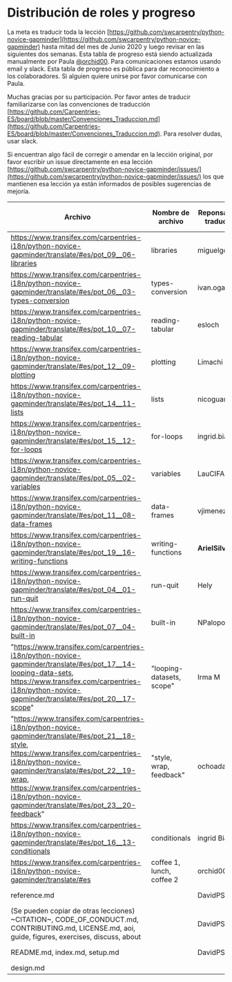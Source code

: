 # Distribución de roles y progreso 

La meta es traducir toda la lección [https://github.com/swcarpentry/python-novice-gapminder](https://github.com/swcarpentry/python-novice-gapminder) hasta mitad del mes de Junio 2020 y luego revisar en las siguientes dos semanas. 
Esta tabla de progreso está siendo actualizada manualmente por Paula [@orchid00](https://github.com/orchid00). Para comunicaciones
estamos usando email y slack. Esta tabla de progreso es pública para dar reconocimiento a los colaboradores. Si alguien quiere unirse por favor comunicarse con Paula. 

Muchas gracias por su participación. Por favor antes de traducir familiarizarse con las convenciones de traducción [https://github.com/Carpentries-ES/board/blob/master/Convenciones_Traduccion.md](https://github.com/Carpentries-ES/board/blob/master/Convenciones_Traduccion.md). Para resolver dudas, usar slack.

Si encuentran algo fácil de corregir o amendar en la lección original, por favor escribir un issue directamente en esa lección [https://github.com/swcarpentry/python-novice-gapminder/issues/](https://github.com/swcarpentry/python-novice-gapminder/issues/) los que mantienen esa lección ya están informados de posibles sugerencias de mejoría.

Archivo | Nombre de archivo | Reponsable de traducción | Fecha de inicio | Fecha de entrega | Responsable de revisión | Fecha de inicio | Fecha de entrega
--- | --- | --- | --- | --- | --- | --- | --- 
https://www.transifex.com/carpentries-i18n/python-novice-gapminder/translate/#es/pot_09__06-libraries|	libraries|	miguelgondu|	2020-05-26|2020-06-01| Irma Martinez | 2020-06-01| 2020-06-16|
https://www.transifex.com/carpentries-i18n/python-novice-gapminder/translate/#es/pot_06__03-types-conversion|	types-conversion	|ivan.ogasawara	| 2020-05-25| 2020-06-08| Hely| 2020-06-01|
https://www.transifex.com/carpentries-i18n/python-novice-gapminder/translate/#es/pot_10__07-reading-tabular	|reading-tabular|	esloch|	2020-05-26|2020-06-01| Ingrid |2020-06-01| 2020-06-17|
https://www.transifex.com/carpentries-i18n/python-novice-gapminder/translate/#es/pot_12__09-plotting|	plotting|	Limachi	|2020-05-26| 2020-06-02| Npalopoli | 2020-06-02| 
https://www.transifex.com/carpentries-i18n/python-novice-gapminder/translate/#es/pot_14__11-lists	|lists|	nicoguaro	|2020-05-25| 2020-06-03| LauCIFASIS | 2020-06-03|
https://www.transifex.com/carpentries-i18n/python-novice-gapminder/translate/#es/pot_15__12-for-loops	|for-loops|	ingrid.bianka|	2020-05-25|2020-06-01|miguelgondu |2020-06-01|
https://www.transifex.com/carpentries-i18n/python-novice-gapminder/translate/#es/pot_05__02-variables	|variables	|LauCIFASIS|	2020-05-25| 2020-06-04| ivan.ogasawara | 2020-06-08|
https://www.transifex.com/carpentries-i18n/python-novice-gapminder/translate/#es/pot_11__08-data-frames|	data-frames	|vjimenez9	|2020-05-25|2020-06-02| Limachi |2020-06-02|
https://www.transifex.com/carpentries-i18n/python-novice-gapminder/translate/#es/pot_19__16-writing-functions|	writing-functions|	**ArielSilvio**|	2020-05-26| **Pendiente**| |||
https://www.transifex.com/carpentries-i18n/python-novice-gapminder/translate/#es/pot_04__01-run-quit|	run-quit|	Hely|	2020-05-25|2020-06-01| nicoguaro| 2020-06-03| 2020-06-17|
https://www.transifex.com/carpentries-i18n/python-novice-gapminder/translate/#es/pot_07__04-built-in|	built-in|	NPalopoli|	2020-05-25| 2020-06-04| vjimenez9 | 2020-06-10 | 2020-06-16|
"https://www.transifex.com/carpentries-i18n/python-novice-gapminder/translate/#es/pot_17__14-looping-data-sets, https://www.transifex.com/carpentries-i18n/python-novice-gapminder/translate/#es/pot_20__17-scope"|	"looping-datasets, scope"|	Irma M|2020-05-26|2020-06-01| Sandro |2020-06-01|
"https://www.transifex.com/carpentries-i18n/python-novice-gapminder/translate/#es/pot_21__18-style, https://www.transifex.com/carpentries-i18n/python-novice-gapminder/translate/#es/pot_22__19-wrap, https://www.transifex.com/carpentries-i18n/python-novice-gapminder/translate/#es/pot_23__20-feedback"	|"style, wrap, feedback"|ochoadavid	|2020-05-25| 2020-06-01 |orchid00| 2020-06-08 |2020-06-08 |
https://www.transifex.com/carpentries-i18n/python-novice-gapminder/translate/#es/pot_16__13-conditionals	|conditionals|	ingrid Bianka	|2020-06-10 | 2020-06-17| ivan.ogasawara| 2020-06-17|
https://www.transifex.com/carpentries-i18n/python-novice-gapminder/translate/#es | coffee 1, lunch, coffee 2| orchid00| 2020-05-25| 2020-05-26|
reference.md| | DavidPS| 2020-05-31 | 2020-05-31 | ochoadavid | 2020-06-08 |
(Se pueden copiar de otras lecciones) ~CITATION~, CODE_OF_CONDUCT.md, CONTRIBUTING.md, LICENSE.md, aoi, guide, figures, exercises, discuss, about| |DavidPS| 2020-05-31 | 2020-05-31 |
README.md, index.md, setup.md| |DavidPS| 2020-05-31 | 2020-05-31 | Hely |2020-06-01|
design.md|

